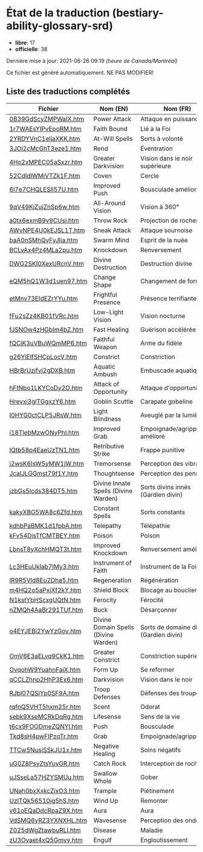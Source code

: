 # État de la traduction (bestiary-ability-glossary-srd)

 * **libre**: 17
 * **officielle**: 38


Dernière mise à jour: 2021-06-26 09:19 *(heure de Canada/Montréal)*

Ce fichier est généré automatiquement. NE PAS MODIFIER!
## Liste des traductions complétés

| Fichier   | Nom (EN)    | Nom (FR)    | État |
|-----------|-------------|-------------|:----:|
|[0B39GdScyZMPWalX.htm](bestiary-ability-glossary-srd/0B39GdScyZMPWalX.htm)|Power Attack|Attaque en puissance|libre|
|[1r7WAEsYIPvEpoRM.htm](bestiary-ability-glossary-srd/1r7WAEsYIPvEpoRM.htm)|Faith Bound|Lié à la Foi|libre|
|[2YRDYVnC1eljaXKK.htm](bestiary-ability-glossary-srd/2YRDYVnC1eljaXKK.htm)|At-Will Spells|Sorts à volonté|officielle|
|[3JOi2cMcGhT3eze1.htm](bestiary-ability-glossary-srd/3JOi2cMcGhT3eze1.htm)|Rend|Éventration|officielle|
|[4Ho2xMPEC05aSxzr.htm](bestiary-ability-glossary-srd/4Ho2xMPEC05aSxzr.htm)|Greater Darkvision|Vision dans le noir supérieure|libre|
|[52CdldlWMiVTZk1F.htm](bestiary-ability-glossary-srd/52CdldlWMiVTZk1F.htm)|Coven|Cercle|officielle|
|[6l7e7CHQLESlI57U.htm](bestiary-ability-glossary-srd/6l7e7CHQLESlI57U.htm)|Improved Push|Bousculade améliorée|officielle|
|[9qV49KjZujZnSp6w.htm](bestiary-ability-glossary-srd/9qV49KjZujZnSp6w.htm)|All-Around Vision|Vision à 360°|officielle|
|[a0tx6exmB9v9CUsj.htm](bestiary-ability-glossary-srd/a0tx6exmB9v9CUsj.htm)|Throw Rock|Projection de rochers|officielle|
|[AWvNPE4U0kEJSL1T.htm](bestiary-ability-glossary-srd/AWvNPE4U0kEJSL1T.htm)|Sneak Attack|Attaque sournoise|officielle|
|[baA0nSMhQyFyJIia.htm](bestiary-ability-glossary-srd/baA0nSMhQyFyJIia.htm)|Swarm Mind|Esprit de la nuée|officielle|
|[BCLvAx4Pz4MLa2pu.htm](bestiary-ability-glossary-srd/BCLvAx4Pz4MLa2pu.htm)|Knockdown|Renversement|officielle|
|[DWG2SKI0XexURcnV.htm](bestiary-ability-glossary-srd/DWG2SKI0XexURcnV.htm)|Divine Destruction|Destruction divine|libre|
|[eQM5hQ1W3d1uen97.htm](bestiary-ability-glossary-srd/eQM5hQ1W3d1uen97.htm)|Change Shape|Changement de forme|officielle|
|[etMnv73EIdEZrYYu.htm](bestiary-ability-glossary-srd/etMnv73EIdEZrYYu.htm)|Frightful Presence|Présence terrifiante|officielle|
|[fFu2sZz4KB01fVRc.htm](bestiary-ability-glossary-srd/fFu2sZz4KB01fVRc.htm)|Low-Light Vision|Vision nocturne|officielle|
|[fJSNOw4zHGbIm4bZ.htm](bestiary-ability-glossary-srd/fJSNOw4zHGbIm4bZ.htm)|Fast Healing|Guérison accélérée|officielle|
|[fQCiK3uVBuWQmMP6.htm](bestiary-ability-glossary-srd/fQCiK3uVBuWQmMP6.htm)|Faithful Weapon|Arme du fidèle|libre|
|[g26YiEIfSHCpLocV.htm](bestiary-ability-glossary-srd/g26YiEIfSHCpLocV.htm)|Constrict|Constriction|officielle|
|[HBrBrUzjfvj2gDXB.htm](bestiary-ability-glossary-srd/HBrBrUzjfvj2gDXB.htm)|Aquatic Ambush|Embuscade aquatique|officielle|
|[hFtNbo1LKYCoDy2O.htm](bestiary-ability-glossary-srd/hFtNbo1LKYCoDy2O.htm)|Attack of Opportunity|Attaque d'opportunité|officielle|
|[Hrevxi3glTGgxzY6.htm](bestiary-ability-glossary-srd/Hrevxi3glTGgxzY6.htm)|Goblin Scuttle|Carapate gobeline|libre|
|[I0HYG0ctCLP5JRsW.htm](bestiary-ability-glossary-srd/I0HYG0ctCLP5JRsW.htm)|Light Blindness|Aveuglé par la lumière|officielle|
|[i18TlebMzwONyPhI.htm](bestiary-ability-glossary-srd/i18TlebMzwONyPhI.htm)|Improved Grab|Empoignade/agrippement amélioré|officielle|
|[IQtb58p4EaeUzTN1.htm](bestiary-ability-glossary-srd/IQtb58p4EaeUzTN1.htm)|Retributive Strike|Frappe punitive|officielle|
|[j2wsK6IsW5yMW1jW.htm](bestiary-ability-glossary-srd/j2wsK6IsW5yMW1jW.htm)|Tremorsense|Perception des vibrations|officielle|
|[JcaIJLGGmst79f1Y.htm](bestiary-ability-glossary-srd/JcaIJLGGmst79f1Y.htm)|Thoughtsense|Perception des pensées|libre|
|[jzbGs5lcds384DT5.htm](bestiary-ability-glossary-srd/jzbGs5lcds384DT5.htm)|Divine Innate Spells (Divine Warden)|Sorts divins innés (Gardien divin)|libre|
|[kakyXBG5WA8c6Zfd.htm](bestiary-ability-glossary-srd/kakyXBG5WA8c6Zfd.htm)|Constant Spells|Sorts constants|officielle|
|[kdhbPaBMK1d1fpbA.htm](bestiary-ability-glossary-srd/kdhbPaBMK1d1fpbA.htm)|Telepathy|Télépathie|officielle|
|[kFv54DisTfCMTBEY.htm](bestiary-ability-glossary-srd/kFv54DisTfCMTBEY.htm)|Poison|Poison|officielle|
|[LbnsT8yXchHMQT3t.htm](bestiary-ability-glossary-srd/LbnsT8yXchHMQT3t.htm)|Improved Knockdown|Renversement amélioré|officielle|
|[Lc3HEuUklab7IMy3.htm](bestiary-ability-glossary-srd/Lc3HEuUklab7IMy3.htm)|Instrument of Faith|Instrument de la Foi|libre|
|[lR9R5Vld8Eu2Dha5.htm](bestiary-ability-glossary-srd/lR9R5Vld8Eu2Dha5.htm)|Regeneration|Régénération|officielle|
|[m4HQ2o5aPxjXf2kY.htm](bestiary-ability-glossary-srd/m4HQ2o5aPxjXf2kY.htm)|Shield Block|Blocage au bouclier|officielle|
|[N1kstYbHScxgUQtN.htm](bestiary-ability-glossary-srd/N1kstYbHScxgUQtN.htm)|Ferocity|Férocité|officielle|
|[nZMQh4AaBr291TUf.htm](bestiary-ability-glossary-srd/nZMQh4AaBr291TUf.htm)|Buck|Désarçonner|libre|
|[o4EYJEBi2YwYzGov.htm](bestiary-ability-glossary-srd/o4EYJEBi2YwYzGov.htm)|Divine Domain Spells (Divine Warden)|Sorts de domaine divin (Gardien divin)|libre|
|[OmV6E3aELvq9CkK1.htm](bestiary-ability-glossary-srd/OmV6E3aELvq9CkK1.htm)|Greater Constrict|Constriction supérieure|officielle|
|[OvqohW9YuahnFaiX.htm](bestiary-ability-glossary-srd/OvqohW9YuahnFaiX.htm)|Form Up|Se reformer|libre|
|[qCCLZhnp2HhP3Ex6.htm](bestiary-ability-glossary-srd/qCCLZhnp2HhP3Ex6.htm)|Darkvision|Vision dans le noir|officielle|
|[RJbI07QSiYp0SF9A.htm](bestiary-ability-glossary-srd/RJbI07QSiYp0SF9A.htm)|Troop Defenses|Défenses des troupes|libre|
|[rqfnQ5VHT5hxm25r.htm](bestiary-ability-glossary-srd/rqfnQ5VHT5hxm25r.htm)|Scent|Odorat|officielle|
|[sebk9XseMCRkDqRg.htm](bestiary-ability-glossary-srd/sebk9XseMCRkDqRg.htm)|Lifesense|Sens de la vie|officielle|
|[t6cx9FOODmeZQNYl.htm](bestiary-ability-glossary-srd/t6cx9FOODmeZQNYl.htm)|Push|Bousculade|officielle|
|[Tkd8sH4pwFIPzqTr.htm](bestiary-ability-glossary-srd/Tkd8sH4pwFIPzqTr.htm)|Grab|Empoignade/agrippement|libre|
|[TTCw5NusiSSkJU1x.htm](bestiary-ability-glossary-srd/TTCw5NusiSSkJU1x.htm)|Negative Healing|Soins négatifs|libre|
|[uG0Z8PsyZtsYuvGR.htm](bestiary-ability-glossary-srd/uG0Z8PsyZtsYuvGR.htm)|Catch Rock|Interception de rochers|officielle|
|[uJSseLa57HZYSMUu.htm](bestiary-ability-glossary-srd/uJSseLa57HZYSMUu.htm)|Swallow Whole|Gober|libre|
|[UNah0bxXxkcZjxO3.htm](bestiary-ability-glossary-srd/UNah0bxXxkcZjxO3.htm)|Trample|Piétinement|officielle|
|[UzITQk56510jg5hS.htm](bestiary-ability-glossary-srd/UzITQk56510jg5hS.htm)|Wind Up|Remonter|libre|
|[v61oEQaDdcRpaZ9X.htm](bestiary-ability-glossary-srd/v61oEQaDdcRpaZ9X.htm)|Aura|Aura|officielle|
|[VdSMQ6yRZ3YXNXHL.htm](bestiary-ability-glossary-srd/VdSMQ6yRZ3YXNXHL.htm)|Wavesense|Perception des ondes|officielle|
|[Z025dWgZtawbuRLI.htm](bestiary-ability-glossary-srd/Z025dWgZtawbuRLI.htm)|Disease|Maladie|officielle|
|[zU3Ovaet4xQ5Gmvy.htm](bestiary-ability-glossary-srd/zU3Ovaet4xQ5Gmvy.htm)|Engulf|Engloutissement|officielle|
